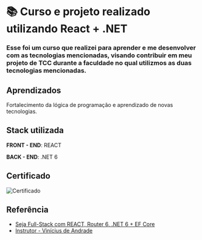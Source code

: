 
# 📚 Curso e projeto realizado utilizando React + .NET

### Esse foi um curso que realizei para aprender e me desenvolver com as tecnologias mencionadas, visando contribuir em meu projeto de TCC durante a faculdade no qual utilizmos as duas tecnologias mencionadas.




## Aprendizados

Fortalecimento da lógica de programação e aprendizado de novas tecnologias. 

## Stack utilizada

**FRONT - END**: REACT

**BACK - END**: .NET 6


## Certificado

![Certificado](https://udemy-certificate.s3.amazonaws.com/image/UC-ea194007-1bb8-49ed-810b-0f188414922f.jpg)


## Referência

 - [Seja Full-Stack com REACT, Router 6, .NET 6 + EF Core](https://www.udemy.com/course/seja-full-stack-com-react-redux-e-aspnetcore-efcore/?couponCode=ST13MT40224)
 - [Instrutor - Vinícius de Andrade](https://www.udemy.com/course/seja-full-stack-com-react-redux-e-aspnetcore-efcore/?couponCode=ST13MT40224#instructor-1)


